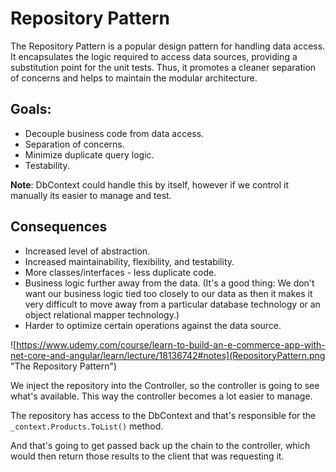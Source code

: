 # Repository Pattern

The Repository Pattern is a popular design pattern for handling data access.
It encapsulates the logic required to access data sources, providing a substitution point for the unit tests.
Thus, it promotes a cleaner separation of concerns and helps to maintain the modular architecture.

## Goals:
- Decouple business code from data access.
- Separation of concerns.
- Minimize duplicate query logic.
- Testability.

**Note**:
DbContext could handle this by itself, however if we control it manually its easier to manage and test.

## Consequences
- Increased level of abstraction.
- Increased maintainability, flexibility, and testability.
- More classes/interfaces - less duplicate code.
- Business logic further away from the data. (It's a good thing: We don't want our business logic tied too closely to our data as then it makes it very difficult to move away from a particular database technology or an object relational mapper technology.)
- Harder to optimize certain operations against the data source.

![https://www.udemy.com/course/learn-to-build-an-e-commerce-app-with-net-core-and-angular/learn/lecture/18136742#notes](RepositoryPattern.png "The Repository Pattern")

We inject the repository into the Controller, so the controller is going to see what's available.
This way the controller becomes a lot easier to manage.

The repository has access to the DbContext and that's responsible for the `_context.Products.ToList()` method.

And that's going to get passed back up the chain to the controller, which would then return those results to the client that was requesting it.
